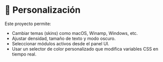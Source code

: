 # 🎨 Personalización

Este proyecto permite:

- Cambiar temas (skins) como macOS, Winamp, Windows, etc.
- Ajustar densidad, tamaño de texto y modo oscuro.
- Seleccionar módulos activos desde el panel UI.
- Usar un selector de color personalizado que modifica variables CSS en tiempo real.
